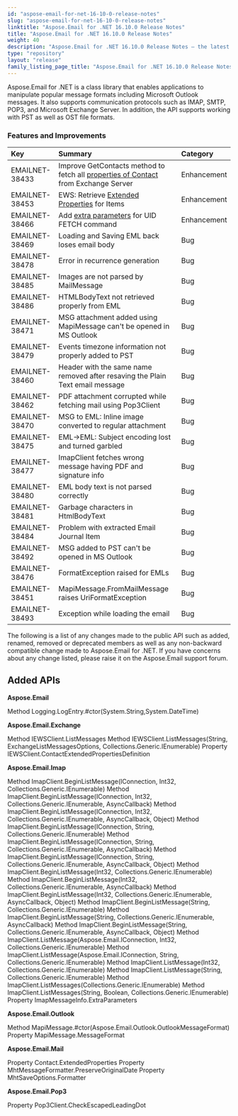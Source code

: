 ```yaml
---
id: "aspose-email-for-net-16-10-0-release-notes"
slug: "aspose-email-for-net-16-10-0-release-notes"
linktitle: "Aspose.Email for .NET 16.10.0 Release Notes"
title: "Aspose.Email for .NET 16.10.0 Release Notes"
weight: 40
description: "Aspose.Email for .NET 16.10.0 Release Notes – the latest updates and fixes."
type: "repository"
layout: "release"
family_listing_page_title: "Aspose.Email for .NET 16.10.0 Release Notes"
---
```


Aspose.Email for .NET is a class library that enables applications to manipulate popular message formats including Microsoft Outlook messages. It also supports communication protocols such as IMAP, SMTP, POP3, and Microsoft Exchange Server. In addition, the API supports working with PST as well as OST file formats.
### **Features and Improvements**

|**Key** |**Summary** |**Category** |
| :- | :- | :- |
|EMAILNET-38433 |Improve GetContacts method to fetch all [properties of Contact](https://docs.aspose.com/email/net/working-with-contacts-on-exchange-server/) from Exchange Server |Enhancement |
|EMAILNET-38453 |EWS: Retrieve [Extended Properties](https://docs.aspose.com/email/net/working-with-exchange-mailbox-and-messages/) for Items |Enhancement |
|EMAILNET-38466 |Add [extra parameters](https://docs.aspose.com/email/net/working-with-messages-from-imap-server/) for UID FETCH command |Enhancement |
|EMAILNET-38469 |Loading and Saving EML back loses email body |Bug |
|EMAILNET-38478 |Error in recurrence generation |Bug |
|EMAILNET-38485 |Images are not parsed by MailMessage |Bug |
|EMAILNET-38486 |HTMLBodyText not retrieved properly from EML |Bug |
|EMAILNET-38471 |MSG attachment added using MapiMessage can't be opened in MS Outlook |Bug |
|EMAILNET-38479 |Events timezone information not properly added to PST |Bug |
|EMAILNET-38460 |Header with the same name removed after resaving the Plain Text email message |Bug |
|EMAILNET-38462 |PDF attachment corrupted while fetching mail using Pop3Client |Bug |
|EMAILNET-38470 |MSG to EML: Inline image converted to regular attachment |Bug |
|EMAILNET-38475 |EML->EML: Subject encoding lost and turned garbled |Bug |
|EMAILNET-38477 |ImapClient fetches wrong message having PDF and signature info |Bug |
|EMAILNET-38480 |EML body text is not parsed correctly |Bug |
|EMAILNET-38481 |Garbage characters in HtmlBodyText |Bug |
|EMAILNET-38484 |Problem with extracted Email Journal Item |Bug |
|EMAILNET-38492 |MSG added to PST can't be opened in MS Outlook |Bug |
|EMAILNET-38476 |FormatException raised for EMLs |Bug |
|EMAILNET-38451 |MapiMessage.FromMailMessage raises UriFormatException |Bug |
|EMAILNET-38493 |Exception while loading the email |Bug |

The following is a list of any changes made to the public API such as added, renamed, removed or deprecated members as well as any non-backward compatible change made to Aspose.Email for .NET. If you have concerns about any change listed, please raise it on the Aspose.Email support forum.
## **Added APIs**
**Aspose.Email**

Method Logging.LogEntry.#ctor(System.String,System.DateTime)

**Aspose.Email.Exchange**

Method IEWSClient.ListMessages
Method IEWSClient.ListMessages(String, ExchangeListMessagesOptions, Collections.Generic.IEnumerable<String>)
Property IEWSClient.ContactExtendedPropertiesDefinition

**Aspose.Email.Imap**

Method ImapClient.BeginListMessage(IConnection, Int32, Collections.Generic.IEnumerable<String>)
Method ImapClient.BeginListMessage(IConnection, Int32, Collections.Generic.IEnumerable<String>, AsyncCallback)
Method ImapClient.BeginListMessage(IConnection, Int32, Collections.Generic.IEnumerable<String>, AsyncCallback, Object)
Method ImapClient.BeginListMessage(IConnection, String, Collections.Generic.IEnumerable<String>)
Method ImapClient.BeginListMessage(IConnection, String, Collections.Generic.IEnumerable<String>, AsyncCallback)
Method ImapClient.BeginListMessage(IConnection, String, Collections.Generic.IEnumerable<String>, AsyncCallback, Object)
Method ImapClient.BeginListMessage(Int32, Collections.Generic.IEnumerable<String>)
Method ImapClient.BeginListMessage(Int32, Collections.Generic.IEnumerable<String>, AsyncCallback)
Method ImapClient.BeginListMessage(Int32, Collections.Generic.IEnumerable<String>, AsyncCallback, Object)
Method ImapClient.BeginListMessage(String, Collections.Generic.IEnumerable<String>)
Method ImapClient.BeginListMessage(String, Collections.Generic.IEnumerable<String>, AsyncCallback)
Method ImapClient.BeginListMessage(String, Collections.Generic.IEnumerable<String>, AsyncCallback, Object)
Method ImapClient.ListMessage(Aspose.Email.IConnection, Int32, Collections.Generic.IEnumerable<String>)
Method ImapClient.ListMessage(Aspose.Email.IConnection, String, Collections.Generic.IEnumerable<String>)
Method ImapClient.ListMessage(Int32, Collections.Generic.IEnumerable<String>)
Method ImapClient.ListMessage(String, Collections.Generic.IEnumerable<String>)
Method ImapClient.ListMessages(Collections.Generic.IEnumerable<String>)
Method ImapClient.ListMessages(String, Boolean, Collections.Generic.IEnumerable<String>)
Property ImapMessageInfo.ExtraParameters

**Aspose.Email.Outlook**

Method MapiMessage.#ctor(Aspose.Email.Outlook.OutlookMessageFormat)
Property MapiMessage.MessageFormat

**Aspose.Email.Mail**

Property Contact.ExtendedProperties
Property MhtMessageFormatter.PreserveOriginalDate
Property MhtSaveOptions.Formatter

**Aspose.Email.Pop3**

Property Pop3Client.CheckEscapedLeadingDot
